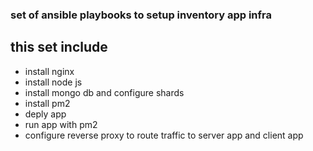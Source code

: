 ### set of ansible playbooks to setup inventory app infra

## this set include

<ul>
<li>install nginx</li>
<li>install node js</li>
<li>install mongo db and configure shards</li>
<li>install pm2</li>
<li>deply app</li>
<li>run app with pm2</li>
<li>configure reverse proxy to route traffic to server app and client app</li>
</ul>
